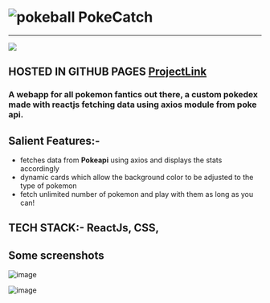 #  ![pokeball](https://user-images.githubusercontent.com/40180496/187277407-e1729fba-1c33-4072-80da-958e1e53d475.png) PokeCatch
---

<a href="https://github.com/Spectrum-CETB/Spectober_Fest/tree/main/projects_Intermediate"><img src="https://img.shields.io/badge/Projects%20-Intermediate-blue.svg"/></a>

## HOSTED IN GITHUB PAGES [ProjectLink](https://jeevanalok.github.io/PokeCatch/)

### A webapp for all pokemon fantics out there, a custom pokedex made with reactjs fetching data using axios module from poke api.


## Salient Features:-
- fetches data from **Pokeapi** using axios and displays the stats accordingly
- dynamic cards which allow the background color to be adjusted to the type of pokemon
- fetch unlimited number of pokemon and play with them as long as you can!

## TECH STACK:- ReactJs, CSS,  


## Some screenshots
![image](https://user-images.githubusercontent.com/40180496/187279004-66d935fd-22fd-4020-9a72-3b9b996d2fab.png)

![image](https://user-images.githubusercontent.com/40180496/187279106-86413856-34c2-4d92-992b-77c1982ac449.png)




